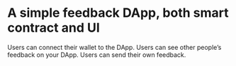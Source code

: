 A simple feedback DApp, both smart contract and UI
=======================================================
Users can connect their wallet to the DApp.
Users can see other people’s feedback on your DApp.
Users can send their own feedback.
